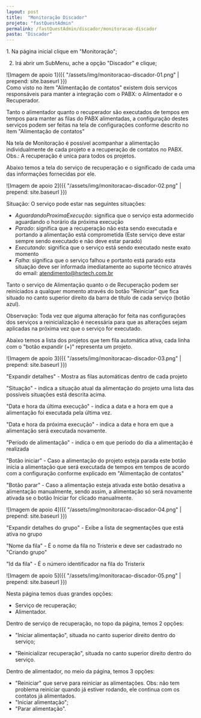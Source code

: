 ```yaml
---
layout: post
title:  "Monitoração Discador"
projeto: "fastQuestAdmin"
permalink: /fastQuestAdmin/discador/monitoracao-discador
pasta: "Discador"
---
```

<div class="row" markdown="1">
<div class="6u 12u$(small)" markdown="1">
1. Na página inicial clique em "Monitoração";

2. Irá abrir um SubMenu, ache a opção "Discador" e clique;
</div>
<div class="6u 12u$(small)" markdown="1">
![Imagem de apoio 1]({{ "/assets/img/monitoracao-discador-01.png" | prepend: site.baseurl }})
</div>                               
</div>
Como visto no item "Alimentação de contatos" existem dois serviços responsáveis para manter a integração com o PABX: o Alimentador e o Recuperador.

Tanto o alimentador quanto o recuperador são executados de tempos em tempos para manter as filas do PABX alimentadas, a configuração destes serviços podem ser feitas na tela de configurações conforme descrito no item "Alimentação de contatos"

Na tela de Monitoração é possível acompanhar a alimentação individualmente de cada projeto e a recuperação de contatos no PABX. Obs.: A recuperação é unica para todos os projetos.

Abaixo temos a tela do serviço de recuperação e o significado de cada uma das informações fornecidas por ele.

![Imagem de apoio 2]({{ "/assets/img/monitoracao-discador-02.png" | prepend: site.baseurl }})

Situação: O serviço pode estar nas seguintes situações:

- *AguardandoProximaExecução*:  significa que o serviço esta adormecido aguardando o horário da próxima execução
- *Parado*: significa que a recuperação não esta sendo executada e portando a alimentação está comprometida (Este serviço deve estar sempre sendo executado e não deve estar parado)
- *Executando*: significa que o serviço está sendo executado neste exato momento
- *Falha*: significa que o serviço falhou e portanto está parado esta situação deve ser informada imediatamente ao suporte técnico através do email: atendimento@hsrtech.com.br

Tanto o serviço de Alimentação quanto o de Recuperação podem ser reiniciados a qualquer momento através do botão "Reiniciar" que fica situado no canto superior direito  da barra de título de cada serviço (botão azul).

Observação: Toda vez que alguma alteração for feita nas configurações dos serviços a reinicialização é necessária para que as alterações sejam aplicadas na próxima vez que o serviço for executado.

Abaixo temos a lista dos projetos que tem fila automática ativa, cada linha com o "botão expandir (+)" representa um projeto.

![Imagem de apoio 3]({{ "/assets/img/monitoracao-discador-03.png" | prepend: site.baseurl }})

"Expandir detalhes" - Mostra as filas automáticas dentro de cada projeto

"Situação" - indica a situação atual da alimentação do projeto uma lista das possíveis situações está descrita acima.

"Data e hora da última execução" - indica a data e a hora em que a alimentação foi executada pela última vez.

"Data e hora da próxima execução" - indica a data e hora em que a alimentação será executada novamente.

"Período de alimentação" - indica o em que período do dia a alimentação é realizada

"Botão iniciar" - Caso a alimentação do projeto esteja parada este botão inicia a alimentação que será executada de tempos em tempos de acordo com a configuração conforme explicado em "Alimentação de contatos"

"Botão parar" - Caso a alimentação esteja ativada este botão desativa a alimentação manualmente, sendo assim, a alimentação só será novamente ativada se o botão Iniciar for clicado manualmente.

![Imagem de apoio 4]({{ "/assets/img/monitoracao-discador-04.png" | prepend: site.baseurl }})

"Expandir detalhes do grupo" - Exibe a lista de segmentações que está ativa no grupo 

"Nome da fila" - É o nome da fila no Tristerix e deve ser cadastrado no "Criando grupo"

"Id da fila" - É o número identificador na fila do Tristerix

![Imagem de apoio 5]({{ "/assets/img/monitoracao-discador-05.png" | prepend: site.baseurl }})


Nesta página temos duas grandes opções:

- Serviço de recuperação;
- Alimentador.

Dentro de serviço de recuperação, no topo da página, temos 2 opções:

- "Iniciar alimentação", situada no canto superior direito dentro do serviço;

- "Reinicializar recuperação", situada no canto superior direito dentro do serviço.

Dentro de alimentador, no meio da página, temos 3 opções:

- "Reiniciar" que serve para reiniciar as alimentações. Obs: não tem problema reiniciar quando já estiver rodando, ele continua com os contatos já alimentados.
- "Iniciar alimentação";
- "Parar alimentação".